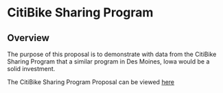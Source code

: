 # CitiBike Sharing Program

## Overview
The purpose of this proposal is to demonstrate with data from the CitiBike Sharing Program that a similar program in Des Moines, Iowa would be a solid investment.

The CitiBike Sharing Program Proposal can be viewed [here](https://public.tableau.com/app/profile/scott.heinemeier/viz/CitibikeRideShare/CanCitiBikeWorkInDesMoinesIowa?publish=yes)

## 
